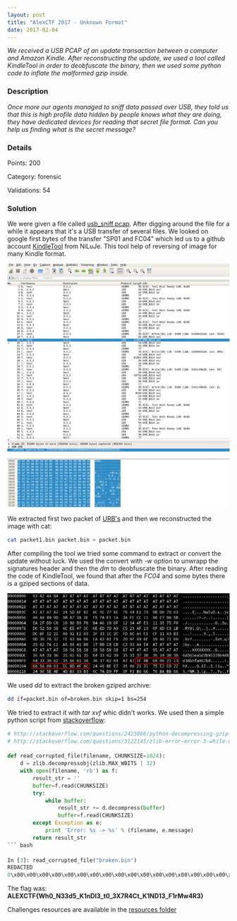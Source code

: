 ```yaml
---
layout: post
title: "AlexCTF 2017 - Unknown Format"
date: 2017-02-04
---
```


*We received a USB PCAP of an update transaction between a computer and Amazon
Kindle. After reconstructing the update, we used a tool called KindleTool in
order to deobfuscate the binary, then we used some python code to inflate the
malformed gzip inside.*

<!--more-->

### Description

*Once more our agents managed to sniff data passed over USB, they told us that this is high profile data hidden by people knows what they are doing, they have dedicated devices for reading that secret file format. Can you help us finding what is the secret message?*

### Details

Points:      200

Category:    forensic

Validations: 54

### Solution

We were given a file called [usb_sniff.pcap](/resources/2017/alexctf/unknown_format/usb_sniff.pcap).
After digging around the file for a while it appears that it's a USB transfer of
several files.
We looked on google first bytes of the transfer "SP01 and FC04" which led us to a github
account [KindleTool](https://github.com/NiLuJe/KindleTool) from NiLuJe. This
tool help of reversing of image for many Kindle format.

<img src="/resources/2017/alexctf/unknown_format/usb_pcap.png" width="800">

We extracted first two packet of 
[URB's](https://www.kernel.org/doc/Documentation/usb/URB.txt)  and then we reconstructed the image with cat:

``` bash
cat packet1.bin packet.bin > packet.bin

```

After compiling the tool we tried some command to extract or convert the update
without luck.
We used the convert with *-w option* to unwrapp the signatures header and then the *dm* to deobfuscate the binary.
After reading the code of KindleTool, we found that after the *FC04* and some
bytes there is a gziped sections of data.

<img src="/resources/2017/alexctf/unknown_format/gzip_header.png" width="800">

We used *dd* to extract the broken gziped archive: 

``` bash
dd if=packet.bin of=broken.bin skip=1 bs=254
```
We tried to extract it with *tar xvf* whic didn't works.
We used then a simple python script from [stackoverflow](https://stackoverflow.com/questions/26794514/how-to-extract-data-from-corrupted-gzip-files-in-python):

``` python
# http://stackoverflow.com/questions/2423866/python-decompressing-gzip-chunk-by-chunk
# http://stackoverflow.com/questions/3122145/zlib-error-error-3-while-decompressing-incorrect-header-check/22310760

def read_corrupted_file(filename, CHUNKSIZE=1024):
    d = zlib.decompressobj(zlib.MAX_WBITS | 32)
    with open(filename, 'rb') as f:
        result_str = ''
        buffer=f.read(CHUNKSIZE)
        try:
            while buffer:
                result_str += d.decompress(buffer)
                buffer=f.read(CHUNKSIZE)
        except Exception as e:
            print 'Error: %s -> %s' % (filename, e.message)
        return result_str
``` bash

In [3]: read_corrupted_file("broken.bin")
REDACTED
0\x00\x00\x00\x00\x00\x00\x00\x00\x00\x00\x00\x00\x00\x00\x00\x00\x00\x00\x00\x00\x00\x00\x00\x00\x00\x00\x00\x00\x00\x00\x00\x00\x00\x00\x00\x00\x00\x00\x00\x00\x00\x00\x00\x00\x00\x00\x00\x00\x00\x00\x00\x00\x00\x00\x00ALEXCTF{Wh0_N33d5_K1nDl3_t0_3X7R4Ct_K1ND13_F1rMw4R3}\n\x00\x00\x00\x00\x00\x00\x00\x00\x00\x00\x00\x00\x00\x00\x00\x00\x00\x00\x00\x00\x00\x00\x00\x00\x00\x00\x00\x00\x00\x00\x00\x00\x00\x00\x00\x00\x00\x00\x00\x00\x00\x00\x00\x00\x00\x00\x00\x00\x00\x00\x00\x00\x00\x00\x00\x00\x00\x00\x00\x00\x00\x00\x00\x00\x00\x00\x00\x00\x00\x00\x00\x00\x00\x00\x00\x00\x00\x00\x00\x00\x00\x00\x00\x00\x00\x00\x00\x00\x00\x00\x00\x00\x00\x00\x00\x00\x00\x00\x00\x00\x00\x00\x00\x00\x00\x00\x00\x00\x00\x00\x00\x00\x00\x00\x00\x00\x00\x00\x00\x00\x00\x00\x00\x00\x00\x00\x00\x00\x00\x00\x00\x00\x00\x00\x00\x00\x00\x00\x00\x00\x00\x00\x00\x00\x00\x00\x00\x00\x00\x00\x00\x00\x00\x00\x00\x00\x00\x00\x00\x00\x00\x00\x00\x00\x00\x00\x00\x00\x00\x00\x00\x00\x00\x00\x00\x00\x00\x00\x00\x00\x00\x00\x00\x00\x00

```
The flag was: **ALEXCTF{Wh0_N33d5_K1nDl3_t0_3X7R4Ct_K1ND13_F1rMw4R3}**

Challenges resources are available in the [resources
folder](https://github.com/duksctf/duksctf.github.io/tree/master/resources/2017/alexctf/unkown_format)


